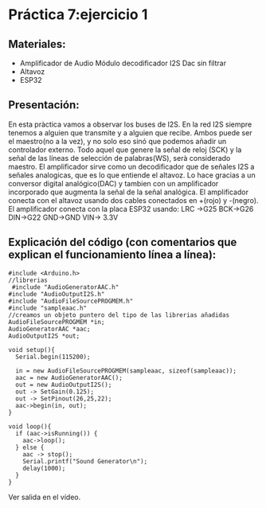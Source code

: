 # Práctica 7:ejercicio 1

## Materiales:
- Amplificador de Audio Módulo decodificador I2S Dac sin filtrar
- Altavoz 
- ESP32

## Presentación:
En esta pràctica vamos a observar los buses de I2S. En la red I2S siempre tenemos a alguien que transmite y 
a alguien que recibe. Ambos puede ser el maestro(no a la vez), y no solo eso sinó que podemos añadir un 
controlador externo. Todo aquel que genere la señal de reloj (SCK) y la señal de las líneas de selección de palabras(WS),
serà considerado maestro.
El amplificador sirve como un decodificador que de señales I2S a señales analogicas, que es lo que entiende el altavoz.
Lo hace gracias a un conversor digital analógico(DAC) y tambien con un amplificador incorporado que augmenta la señal de la señal analógica.
El amplificador conecta con el altavoz usando dos cables conectados en +(rojo) y -(negro).
El amplificador conecta con la placa ESP32 usando:
LRC ->G25
BCK->G26
DIN->G22
GND->GND
VIN-> 3.3V


## Explicación del código (con comentarios que explican el funcionamiento línea a línea):
```
#include <Arduino.h>
//librerias 
 #include "AudioGeneratorAAC.h"
#include "AudioOutputI2S.h"
#include "AudioFileSourcePROGMEM.h"
#include "sampleaac.h"
//creamos un objeto puntero del tipo de las librerias añadidas
AudioFileSourcePROGMEM *in;
AudioGeneratorAAC *aac;
AudioOutputI2S *out;

void setup(){
  Serial.begin(115200);

  in = new AudioFileSourcePROGMEM(sampleaac, sizeof(sampleaac));
  aac = new AudioGeneratorAAC();
  out = new AudioOutputI2S();
  out -> SetGain(0.125);
  out -> SetPinout(26,25,22);
  aac->begin(in, out);
}

void loop(){
  if (aac->isRunning()) {
    aac->loop();
  } else {
    aac -> stop();
    Serial.printf("Sound Generator\n");
    delay(1000);
  }
}

```

Ver salida en el vídeo.
